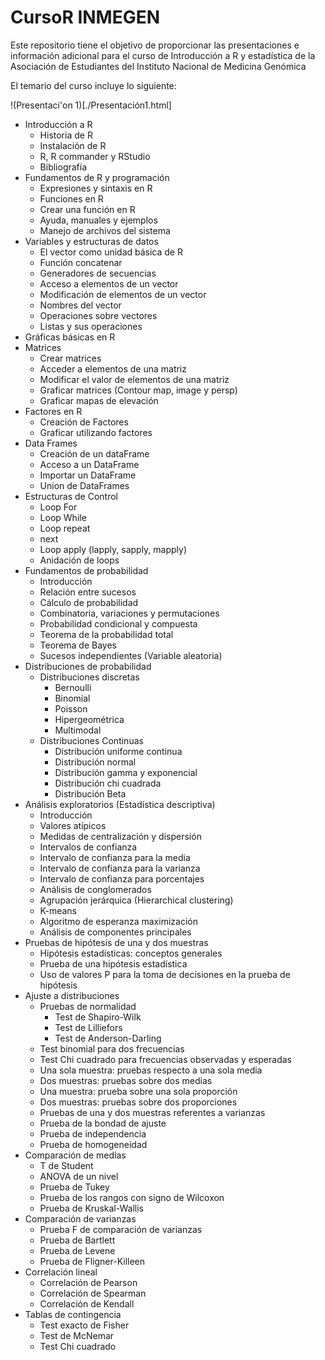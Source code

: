 # CursoR INMEGEN
Este repositorio tiene el objetivo de proporcionar las presentaciones e información adicional para el curso de Introducción a R y estadística de la Asociación de Estudiantes del Instituto Nacional de Medicina Genómica

El temario del curso incluye lo siguiente:

!(Presentaci\'on 1)[./Presentación1.html]
* Introducción a R 
  - Historia de R
  - Instalación de R
  - R, R commander y RStudio
  - Bibliografía 
* Fundamentos de R y programación
  - Expresiones y sintaxis en R
  - Funciones en R
  - Crear una función en R
  - Ayuda, manuales y ejemplos 
  - Manejo de archivos del sistema
* Variables y estructuras de datos
  - El vector como unidad básica de R
  - Función concatenar
  - Generadores de secuencias
  - Acceso a elementos de un vector
  - Modificación de elementos de un vector
  - Nombres del vector
  - Operaciones sobre vectores
  - Listas y sus operaciones
* Gráficas básicas en R
* Matrices
  - Crear matrices
  - Acceder a elementos de una matriz
  - Modificar el valor de elementos de una matriz
  - Graficar matrices (Contour map, image y persp)
  - Graficar mapas de elevación
* Factores en R
  - Creación de Factores
  - Graficar utilizando factores
* Data Frames
  - Creación de un dataFrame
  - Acceso a un DataFrame
  - Importar un DataFrame
  - Union de DataFrames
* Estructuras de Control 
  - Loop For
  - Loop While
  - Loop repeat 
  - next
  - Loop apply (lapply, sapply, mapply)
  - Anidación de loops 
* Fundamentos de probabilidad
  - Introducción
  - Relación entre sucesos
  - Cálculo de probabilidad
  - Combinatoria, variaciones y permutaciones
  - Probabilidad condicional y compuesta
  - Teorema de la probabilidad total
  - Teorema de Bayes
  - Sucesos independientes (Variable aleatoria)
* Distribuciones de probabilidad
  - Distribuciones discretas
    - Bernoulli
    - Binomial
    - Poisson
    - Hipergeométrica
    - Multimodal
  - Distribuciones Continuas
    - Distribución uniforme continua
    - Distribución normal
    - Distribución gamma y exponencial
    - Distribución chi cuadrada
    - Distribución Beta
* Análisis exploratorios (Estadística descriptiva)
  - Introducción
  - Valores atípicos
  - Medidas de centralización y dispersión
  - Intervalos de confianza
  - Intervalo de confianza para la media
  - Intervalo de confianza para la varianza
  - Intervalo de confianza para porcentajes 
  - Análisis de conglomerados
  - Agrupación jerárquica (Hierarchical clustering)
  - K-means
  - Algoritmo de esperanza maximización
  - Análisis de componentes principales 
* Pruebas de hipótesis de una y dos muestras
  - Hipótesis estadísticas: conceptos generales
  - Prueba de una hipótesis estadística
  - Uso de valores P para la toma de decisiones en la prueba de hipótesis
* Ajuste a distribuciones
  - Pruebas de normalidad
    - Test de Shapiro-Wilk
    - Test de Lilliefors
    - Test de Anderson-Darling
  - Test binomial para dos frecuencias
  - Test Chi cuadrado para frecuencias observadas y esperadas
  - Una sola muestra: pruebas respecto a una sola media
  - Dos muestras: pruebas sobre dos medias
  - Una muestra: prueba sobre una sola proporción
  - Dos muestras: pruebas sobre dos proporciones
  - Pruebas de una y dos muestras referentes a varianzas
  - Prueba de la bondad de ajuste
  - Prueba de independencia
  - Prueba de homogeneidad
* Comparación de medias
  - T de Student
  - ANOVA de un nivel
  - Prueba de Tukey
  - Prueba de los rangos con signo de Wilcoxon
  - Prueba de Kruskal-Wallis
* Comparación de varianzas
  - Prueba F de comparación de varianzas
  - Prueba de Bartlett
  - Prueba de Levene
  - Prueba de Fligner-Killeen
* Correlación lineal
  - Correlación de Pearson
  - Correlación de Spearman
  - Correlación de Kendall
* Tablas de contingencia
  - Test exacto de Fisher
  - Test de McNemar
  - Test Chi cuadrado
